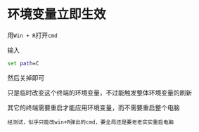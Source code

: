 # 环境变量立即生效

用`Win + R`打开`cmd`

输入

```cmd
set path=C
```

然后关掉即可

只是临时改变这个终端的环境变量，不过能触发整体环境变量的刷新

其它的终端需要重启才能应用环境变量，而不需要重启整个电脑

```info
经测试，似乎只能改win+R弹出的cmd，要全局还是要老老实实重启电脑
```